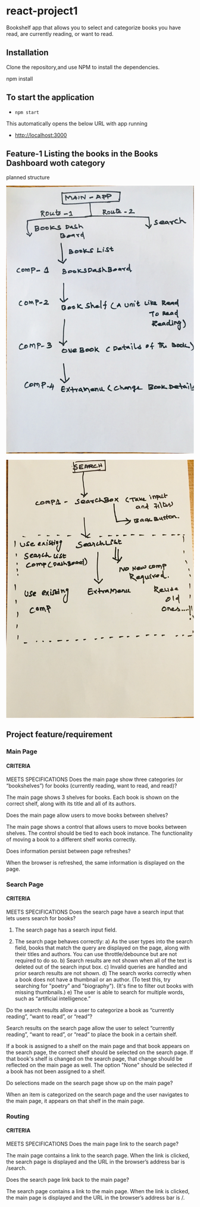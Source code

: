 # react-project1
 Bookshelf app that allows you to select and categorize books you have read, are currently reading, or want to read.


## Installation

Clone the repository,and use NPM to install the dependencies.

npm install

## To start the application

- `npm start`

This automatically opens the below URL with app running

- [http://localhost:3000](http://localhost:3000)

## Feature-1 Listing the books in the Books Dashboard woth category

planned structure 

![Books Dashboard](./images/DashBoardPlan.jpg)

![Search components](./images/SearchPlan.jpg)


## Project feature/requirement

### Main Page

#### CRITERIA

MEETS SPECIFICATIONS
Does the main page show three categories (or “bookshelves”) for books (currently reading, want to read, and read)?

The main page shows 3 shelves for books. Each book is shown on the correct shelf, along with its title and all of its authors.

Does the main page allow users to move books between shelves?

The main page shows a control that allows users to move books between shelves. The control should be tied to each book instance. The functionality of moving a book to a different shelf works correctly.

Does information persist between page refreshes?

When the browser is refreshed, the same information is displayed on the page.

### Search Page

#### CRITERIA

MEETS SPECIFICATIONS
Does the search page have a search input that lets users search for books?

1) The search page has a search input field.

2) The search page behaves correctly:
a) As the user types into the search field, books that match the query are displayed on the page, along with their titles and authors. You can use throttle/debounce but are not required to do so.
b) Search results are not shown when all of the text is deleted out of the search input box.
c) Invalid queries are handled and prior search results are not shown.
d) The search works correctly when a book does not have a thumbnail or an author. (To test this, try searching for "poetry" and "biography"). (It's fine to filter out books with missing thumbnails.)
e) The user is able to search for multiple words, such as “artificial intelligence.”

Do the search results allow a user to categorize a book as “currently reading”, “want to read”, or “read”?

Search results on the search page allow the user to select “currently reading”, “want to read”, or “read” to place the book in a certain shelf.

If a book is assigned to a shelf on the main page and that book appears on the search page, the correct shelf should be selected on the search page. If that book's shelf is changed on the search page, that change should be reflected on the main page as well. The option "None" should be selected if a book has not been assigned to a shelf.

Do selections made on the search page show up on the main page?

When an item is categorized on the search page and the user navigates to the main page, it appears on that shelf in the main page.

### Routing

#### CRITERIA

MEETS SPECIFICATIONS
Does the main page link to the search page?

The main page contains a link to the search page. When the link is clicked, the search page is displayed and the URL in the browser’s address bar is /search.

Does the search page link back to the main page?

The search page contains a link to the main page. When the link is clicked, the main page is displayed and the URL in the browser’s address bar is /.
